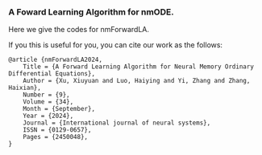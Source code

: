 ### A Foward Learning Algorithm for nmODE.

Here we give the codes for nmForwardLA.

If you this is useful for you, you can cite our work
as the follows:


	@article {nmForwardLA2024,
		Title = {A Forward Learning Algorithm for Neural Memory Ordinary Differential Equations},
		Author = {Xu, Xiuyuan and Luo, Haiying and Yi, Zhang and Zhang, Haixian},
		Number = {9},
		Volume = {34},
		Month = {September},
		Year = {2024},
		Journal = {International journal of neural systems},
		ISSN = {0129-0657},
		Pages = {2450048},
	}


